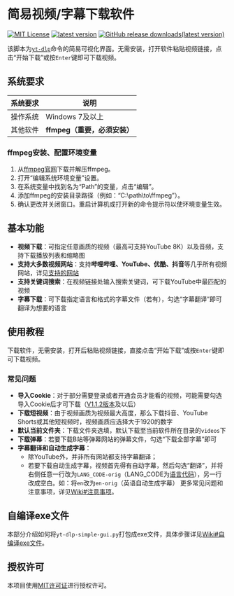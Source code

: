 # 简易视频/字幕下载软件
[![MIT License](https://img.shields.io/badge/license-MIT-red)](https://github.com/Guojingxing/yt-dlp-simple-gui/blob/main/LICENSE)
[![latest version](https://img.shields.io/github/v/release/Guojingxing/yt-dlp-simple-gui?label=latest%20release)](https://github.com/Guojingxing/yt-dlp-simple-gui/releases/latest)
[![GitHub release downloads(latest version)](https://img.shields.io/github/downloads/Guojingxing/yt-dlp-simple-gui/total)](#)

该脚本为[`yt-dlp`](https://github.com/yt-dlp/yt-dlp)命令的简易可视化界面。无需安装，打开软件粘贴视频链接，点击“开始下载”或按`Enter`键即可下载视频。

## 系统要求
系统要求 | 说明
-|-
操作系统 | Windows 7及以上
其他软件 | **ffmpeg（重要，必须安装）**

### ffmpeg安装、配置环境变量
1. 从[ffmpeg官网](https://www.ffmpeg.org/download.html#get-sources)下载并解压ffmpeg。
2. 打开“编辑系统环境变量”设置。
3. 在系统变量中找到名为“Path”的变量，点击“编辑”。
4. 添加ffmpeg的安装目录路径（例如：“C:\path\to\ffmpeg”）。
5. 确认更改并关闭窗口。重启计算机或打开新的命令提示符以使环境变量生效。
## 基本功能
- **视频下载**：可指定任意画质的视频（最高可支持YouTube 8K）以及音频，支持下载播放列表和缩略图
- **支持大多数视频网站**：支持**哔哩哔哩、YouTube、优酷、抖音**等几乎所有视频网站，详见[支持的网站](https://github.com/yt-dlp/yt-dlp/blob/master/supportedsites.md)
- **支持关键词搜索**：在视频链接处输入搜索关键词，可下载YouTube中最匹配的视频
- **字幕下载**：可下载指定语言和格式的字幕文件（若有），勾选“字幕翻译”即可翻译为想要的语言
## 使用教程
下载软件，无需安装，打开后粘贴视频链接，直接点击“开始下载”或按`Enter`键即可下载视频。
### 常见问题
- **导入Cookie**：对于部分需要登录或者开通会员才能看的视频，可能需要勾选导入Cookie后才可下载（[V1.1.2版本](https://github.com/Guojingxing/yt-dlp-simple-gui/releases/tag/v1.1.2)及以后）
- **下载短视频**：由于视频画质为视频最大高度，那么下载抖音、YouTube Shorts或其他短视频时，视频画质应选择大于1920的数字
- **默认当前文件夹**：下载文件夹选填，默认下载至当前软件所在目录的`videos`下
- **下载弹幕**：若要下载B站等弹幕网站的弹幕文件，勾选“下载全部字幕”即可
- **字幕翻译和自动生成字幕**：
  - 除YouTube外，并非所有网站都支持字幕翻译；
  - 若要下载自动生成字幕，视频首先得有自动字幕，然后勾选“翻译”，并将右侧任意一行改为`LANG_CODE-orig`（LANG_CODE为[语言代码](https://github.com/yt-dlp/yt-dlp/blob/c26f9b991a0681fd3ea548d535919cec1fbbd430/yt_dlp/extractor/youtube.py#L381-L390)），另一行改成空白。如：将`en`改为`en-orig`（英语自动生成字幕）
更多常见问题和注意事项，详见[Wiki#注意事项](https://github.com/Guojingxing/yt-dlp-simple-gui/wiki#注意事项)。
## 自编译exe文件
本部分介绍如何将`yt-dlp-simple-gui.py`打包成exe文件，具体步骤详见[Wiki#自编译exe文件](https://github.com/Guojingxing/yt-dlp-simple-gui/wiki#自编译exe文件)。

## 授权许可
本项目使用[MIT许可证](LICENSE)进行授权许可。